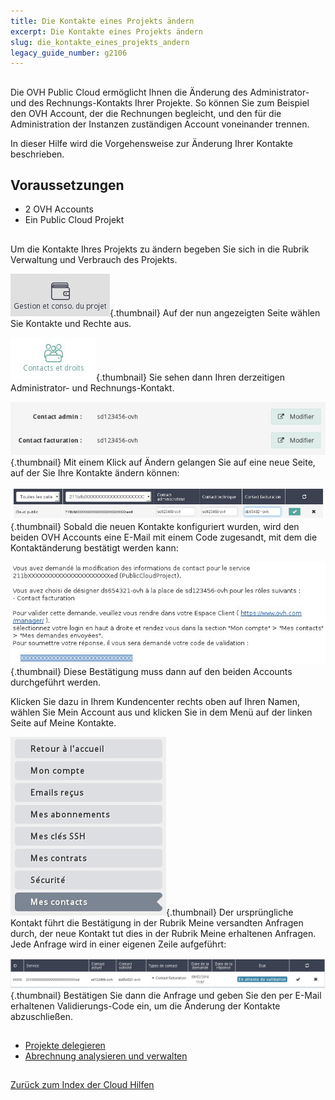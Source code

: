 ```yaml
---
title: Die Kontakte eines Projekts ändern
excerpt: Die Kontakte eines Projekts ändern
slug: die_kontakte_eines_projekts_andern
legacy_guide_number: g2106
---
```



## 
Die OVH Public Cloud ermöglicht Ihnen die Änderung des Administrator- und des Rechnungs-Kontakts Ihrer Projekte.
So können Sie zum Beispiel den OVH Account, der die Rechnungen begleicht, und den für die Administration der Instanzen zuständigen Account voneinander trennen.

In dieser Hilfe wird die Vorgehensweise zur Änderung Ihrer Kontakte beschrieben.


## Voraussetzungen

- 2 OVH Accounts
- Ein Public Cloud Projekt




## 
Um die Kontakte Ihres Projekts zu ändern begeben Sie sich in die Rubrik Verwaltung und Verbrauch des Projekts.

![](images/img_3825.jpg){.thumbnail}
Auf der nun angezeigten Seite wählen Sie Kontakte und Rechte aus.

![](images/img_3822.jpg){.thumbnail}
Sie sehen dann Ihren derzeitigen Administrator- und Rechnungs-Kontakt.

![](images/img_3823.jpg){.thumbnail}
Mit einem Klick auf Ändern gelangen Sie auf eine neue Seite, auf der Sie Ihre Kontakte ändern können:

![](images/img_3819.jpg){.thumbnail}
Sobald die neuen Kontakte konfiguriert wurden, wird den beiden OVH Accounts eine E-Mail mit einem Code zugesandt, mit dem die Kontaktänderung bestätigt werden kann:

![](images/img_3820.jpg){.thumbnail}
Diese Bestätigung muss dann auf den beiden Accounts durchgeführt werden.

Klicken Sie dazu in Ihrem Kundencenter rechts oben auf Ihren Namen, wählen Sie Mein Account aus und klicken Sie in dem Menü auf der linken Seite auf Meine Kontakte.

![](images/img_3824.jpg){.thumbnail}
Der ursprüngliche Kontakt führt die Bestätigung in der Rubrik Meine versandten Anfragen durch, der neue Kontakt tut dies in der Rubrik Meine erhaltenen Anfragen.
Jede Anfrage wird in einer eigenen Zeile aufgeführt:

![](images/img_3821.jpg){.thumbnail}
Bestätigen Sie dann die Anfrage und geben Sie den per E-Mail erhaltenen Validierungs-Code ein, um die Änderung der Kontakte abzuschließen.


## 

- [Projekte delegieren]({legacy}1914)
- [Abrechnung analysieren und verwalten]({legacy}2031)




## 
[Zurück zum Index der Cloud Hilfen]({legacy}1785)

